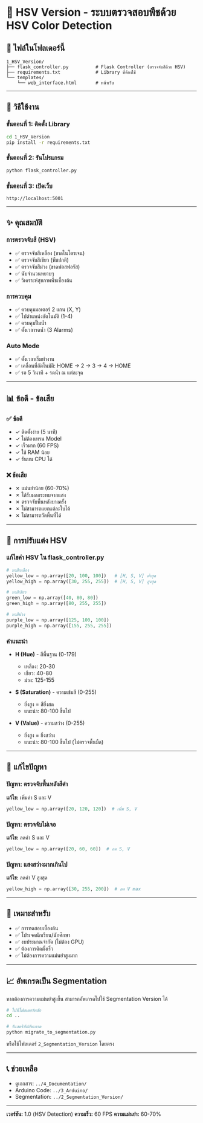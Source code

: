 # 🎨 HSV Version - ระบบตรวจสอบพืชด้วย HSV Color Detection

## 📁 ไฟล์ในโฟลเดอร์นี้

```
1_HSV_Version/
├── flask_controller.py          # Flask Controller (ตรวจจับสีด้วย HSV)
├── requirements.txt             # Library ที่ต้องใช้
└── templates/
    └── web_interface.html       # หน้าเว็บ
```

---

## 🚀 วิธีใช้งาน

### ขั้นตอนที่ 1: ติดตั้ง Library

```bash
cd 1_HSV_Version
pip install -r requirements.txt
```

### ขั้นตอนที่ 2: รันโปรแกรม

```bash
python flask_controller.py
```

### ขั้นตอนที่ 3: เปิดเว็บ

```
http://localhost:5001
```

---

## ✨ คุณสมบัติ

### การตรวจจับสี (HSV)
- ✅ ตรวจจับสีเหลือง (ขาดไนโตรเจน)
- ✅ ตรวจจับสีเขียว (พืชปกติ)
- ✅ ตรวจจับสีม่วง (ขาดฟอสฟอรัส)
- ✅ นับจำนวนหยาบๆ
- ✅ วิเคราะห์สุขภาพพืชเบื้องต้น

### การควบคุม
- ✅ ควบคุมมอเตอร์ 2 แกน (X, Y)
- ✅ ไปตำแหน่งอัตโนมัติ (1-4)
- ✅ ควบคุมปั๊มน้ำ
- ✅ ตั้งเวลารดน้ำ (3 Alarms)

### Auto Mode
- ✅ ตั้งเวลาเริ่มทำงาน
- ✅ เคลื่อนที่อัตโนมัติ: HOME → 2 → 3 → 4 → HOME
- ✅ รอ 5 วินาที + รดน้ำ ณ แต่ละจุด

---

## 📊 ข้อดี - ข้อเสีย

### ✅ ข้อดี
- ✓ ติดตั้งง่าย (5 นาที)
- ✓ ไม่ต้องเทรน Model
- ✓ เร็วมาก (60 FPS)
- ✓ ใช้ RAM น้อย
- ✓ รันบน CPU ได้

### ❌ ข้อเสีย
- ✗ แม่นยำน้อย (60-70%)
- ✗ ได้รับผลกระทบจากแสง
- ✗ ตรวจจับพื้นหลังบางครั้ง
- ✗ ไม่สามารถแยกแต่ละใบได้
- ✗ ไม่สามารถวัดพื้นที่ได้

---

## 🔧 การปรับแต่ง HSV

### แก้ไขค่า HSV ใน flask_controller.py

```python
# หาสีเหลือง
yellow_low = np.array([20, 100, 100])   # [H, S, V] ต่ำสุด
yellow_high = np.array([30, 255, 255])  # [H, S, V] สูงสุด

# หาสีเขียว
green_low = np.array([40, 80, 80])
green_high = np.array([80, 255, 255])

# หาสีม่วง
purple_low = np.array([125, 100, 100])
purple_high = np.array([155, 255, 255])
```

### คำแนะนำ
- **H (Hue)** - สีพื้นฐาน (0-179)
  - เหลือง: 20-30
  - เขียว: 40-80
  - ม่วง: 125-155

- **S (Saturation)** - ความเข้มสี (0-255)
  - ยิ่งสูง = สียิ่งสด
  - แนะนำ: 80-100 ขึ้นไป

- **V (Value)** - ความสว่าง (0-255)
  - ยิ่งสูง = ยิ่งสว่าง
  - แนะนำ: 80-100 ขึ้นไป (ไม่ตรวจพื้นมืด)

---

## 🐛 แก้ไขปัญหา

### ปัญหา: ตรวจจับพื้นหลังสีดำ

**แก้ไข:** เพิ่มค่า S และ V
```python
yellow_low = np.array([20, 120, 120])  # เพิ่ม S, V
```

### ปัญหา: ตรวจจับไม่เจอ

**แก้ไข:** ลดค่า S และ V
```python
yellow_low = np.array([20, 60, 60])  # ลด S, V
```

### ปัญหา: แสงสว่างมากเกินไป

**แก้ไข:** ลดค่า V สูงสุด
```python
yellow_high = np.array([30, 255, 200])  # ลด V max
```

---

## 🎯 เหมาะสำหรับ

- ✅ การทดสอบเบื้องต้น
- ✅ โปรเจคนักเรียน/นักศึกษา
- ✅ งบประมาณจำกัด (ไม่ต้อง GPU)
- ✅ ต้องการติดตั้งเร็ว
- ✅ ไม่ต้องการความแม่นยำสูงมาก

---

## 📈 อัพเกรดเป็น Segmentation

หากต้องการความแม่นยำสูงขึ้น สามารถอัพเกรดไปใช้ Segmentation Version ได้

```bash
# ไปที่โฟลเดอร์หลัก
cd ..

# รันสคริปต์อัพเกรด
python migrate_to_segmentation.py
```

หรือใช้โฟลเดอร์ `2_Segmentation_Version` โดยตรง

---

## 📞 ช่วยเหลือ

- ดูเอกสาร: `../4_Documentation/`
- Arduino Code: `../3_Arduino/`
- Segmentation: `../2_Segmentation_Version/`

---

**เวอร์ชัน:** 1.0 (HSV Detection)
**ความเร็ว:** 60 FPS
**ความแม่นยำ:** 60-70%

